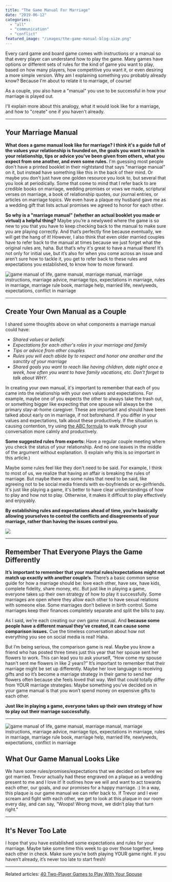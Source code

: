 ```yaml
---
title: "The Game Manual For Marriage"
date: "2019-06-12"
categories: 
  - "all"
  - "communication"
  - "conflict"
featured_image: "/images/the-game-manual-blog-size.png"
---
```


Every card game and board game comes with instructions or a manual so that every player can understand how to play the game. Many games have options or different sets of rules for the kind of game you want to play, based on how many players, how competitive you want it, or even desiring a more simple version. Why am I explaining something you probably already know? Because I'm about to relate it to marriage, of course!

As a couple, you also have a "manual" you use to be successful in how your marriage is played out.

I'll explain more about this analogy, what it would look like for a marriage, and how to "create" one if you haven't already.

* * *

## Your Marriage Manual

**What does a game manual look like for marriage? I think it's a guide full of the values your relationship is founded on, the goals you want to reach in your relationship, tips or advice you've been given from others, what you expect from one another, and even some rules.** I'm guessing most people don't have a printed booklet in their nightstand that says "marriage manual" on it, but instead have something like this in the back of their mind. Or maybe you don't just have one golden resource you look to, but several that you look at periodically. Some that come to mind that I refer back to are credible books on marriage, wedding promises or vows we made, scriptural verses on marriage, a book of relationship quotes, our journal entries, or articles on marriage topics. We even have a plaque my husband gave me as a wedding gift that lists actual promises we agreed to honor for each other.

**So why is a "marriage manual" (whether an actual booklet you made or virtual) a helpful thing?** Maybe you’re a newlywed where the game is so new to you that you have to keep checking back to the manual to make sure you are playing correctly. And that’s perfectly fine because eventually, we will get the hang of it! However, I also think that even older married couples have to refer back to the manual at times because we just forget what the original rules are, haha. But that’s why it's great to have a manual there! It’s not only for initial use, but it’s also for when you come across an issue and aren’t sure how to tackle it, you get to refer back to these rules and expectations you established, to know how to move forward.

![game manual of life, game manual, marriage manual, marriage instructions, marriage advice, marriage tips, expectations in marriage, rules in marriage, marriage rule book, marriage help, married life, newlyweds, expectations, conflict in marriage](/images/jenny-marvin-1265717-unsplash.jpg)

* * *

## Create Your Own Manual as a Couple

I shared some thoughts above on what components a marriage manual could have:

- _Shared values or beliefs_
- _Expectations for each other's roles in your marriage and family_
- _Tips or advice from other couples_
- _Rules you will each abide by to respect and honor one another and the sanctity of your marriage_
- _Shared goals you want to reach like having children, date night once a week, how often you want to have family vacations, etc. Don't forget to talk about WHY._

In creating your own manual, it's important to remember that each of you came into the relationship with your own values and expectations. For example, maybe one of you expects the other to always take the trash out, or something bigger like expecting that one spouse will always be the primary stay-at-home caregiver. These are important and should have been talked about early on in marriage, if not beforehand. If you differ in your values and expectations, talk about these productively. If the situation is causing contention, try using [the ABC formula](https://freshlymarried.com/the-abc-formula/) to walk through your conversation more calmly and productively.

**Some suggested rules from experts:** Have a regular couple meeting where you check the status of your relationship. And no one leaves in the middle of the argument without explanation. (I explain why this is so important in this article.)

Maybe some rules feel like they don't need to be said. For example, I think to most of us, we realize that having an affair is breaking the rules of marriage. But maybe there are some rules that need to be said, like agreeing not to be social media friends with ex-boyfriends or ex-girlfriends. It's just like playing a game, it's better to have clear understandings of how to play and how not to play. Otherwise, it makes it difficult to play effectively and enjoyably.

**By establishing rules and expectations ahead of time, you’re basically allowing yourselves to control the conflicts and disagreements of your marriage, rather than having the issues control you.**

![](/images/IMG_0168-1-981x1024.jpg)

* * *

## Remember That Everyone Plays the Game Differently

**It’s important to remember that your marital rules/expectations might not match up exactly with another couple’s**. There’s a basic common sense guide for how a marriage should be: love each other, have sex, have kids, complete fidelity, share money, etc. But just like in playing a game, everyone takes up their own strategy of how to play it successfully. Some marriages are open where they allow each other to have sexual relations with someone else. Some marriages don’t believe in birth control. Some marriages keep their finances completely separate and split the bills to pay.

As I said, we’re each creating our own game manual. And **because some people have a different manual they’ve created, it can cause some comparison issues.** Cue the timeless conversation about how not everything you see on social media is real! Haha.  

But I’m being serious, the comparison game is real. Maybe you know a friend who has posted three times just this year that her spouse sent her flowers to work. This can lead you to ask yourself, “How come my spouse hasn’t sent me flowers in like 2 years?” It’s important to remember that their marriage might be set up differently. Maybe her love language is receiving gifts and so it’s become a marriage strategy in their game to send her flowers often because she feels loved that way. Well that could totally differ from YOUR marriage strategies. Maybe something you’ve decided on in your game manual is that you won’t spend money on expensive gifts to each other.  

**Just like in playing a game, everyone takes up their own strategy of how to play out their marriage successfully.**

* * *

![game manual of life, game manual, marriage manual, marriage instructions, marriage advice, marriage tips, expectations in marriage, rules in marriage, marriage rule book, marriage help, married life, newlyweds, expectations, conflict in marriage](/images/IMG_1260-1-1-768x1024.jpg)

## What Our Game Manual Looks Like

We have some rules/promises/expectations that we decided on before we got married. Trevor actually had these engraved on a plaque as a wedding present to me and I love it! It outlines how we will and want to act towards each other, our goals, and our promises for a happy marriage. :) In a way, this plaque is our game manual we can refer back to. If Trevor and I ever scream and fight with each other, we get to look at this plaque in our room every day, and can say, “Woops! Wrong move, we didn’t play that turn right.”

* * *

## It's Never Too Late

I hope that you have established some expectations and rules for your marriage. Maybe take some time this week to go over those together, keep each other in check. Make sure you’re both playing YOUR game right. If you haven’t already, it’s never too late to start fresh!

* * *

Related articles: [40 Two-Player Games to Play With Your Spouse](https://freshlymarried.com/40-two-player-games-to-play-with-your-spouse/)
